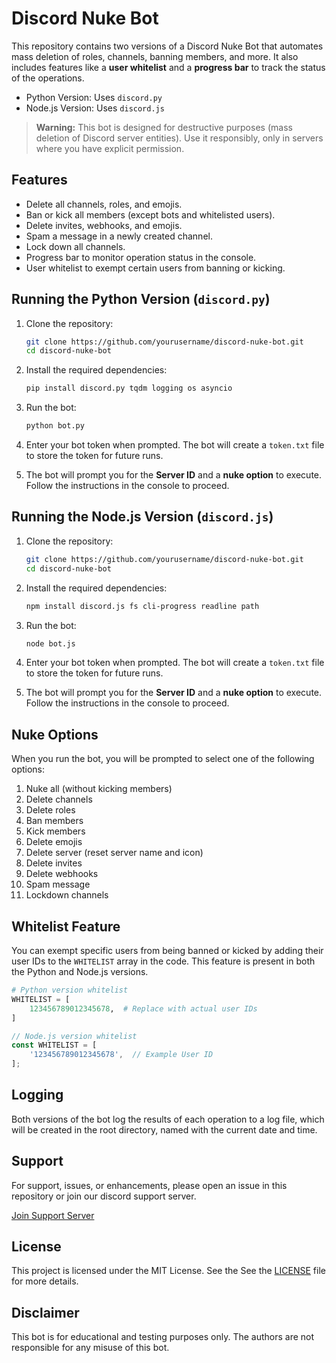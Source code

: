 
# Discord Nuke Bot

This repository contains two versions of a Discord Nuke Bot that automates mass deletion of roles, channels, banning members, and more. It also includes features like a **user whitelist** and a **progress bar** to track the status of the operations.

- Python Version: Uses `discord.py`
- Node.js Version: Uses `discord.js`

> **Warning:** This bot is designed for destructive purposes (mass deletion of Discord server entities). Use it responsibly, only in servers where you have explicit permission.

## Features

- Delete all channels, roles, and emojis.
- Ban or kick all members (except bots and whitelisted users).
- Delete invites, webhooks, and emojis.
- Spam a message in a newly created channel.
- Lock down all channels.
- Progress bar to monitor operation status in the console.
- User whitelist to exempt certain users from banning or kicking.

## Running the Python Version (`discord.py`)

1. Clone the repository:

    ```bash
    git clone https://github.com/yourusername/discord-nuke-bot.git
    cd discord-nuke-bot
    ```

2. Install the required dependencies:

    ```bash
    pip install discord.py tqdm logging os asyncio
    ```

3. Run the bot:

    ```bash
    python bot.py
    ```

4. Enter your bot token when prompted. The bot will create a `token.txt` file to store the token for future runs.

5. The bot will prompt you for the **Server ID** and a **nuke option** to execute. Follow the instructions in the console to proceed.

## Running the Node.js Version (`discord.js`)

1. Clone the repository:

    ```bash
    git clone https://github.com/yourusername/discord-nuke-bot.git
    cd discord-nuke-bot
    ```

2. Install the required dependencies:

    ```bash
    npm install discord.js fs cli-progress readline path
    ```

3. Run the bot:

    ```bash
    node bot.js
    ```

4. Enter your bot token when prompted. The bot will create a `token.txt` file to store the token for future runs.

5. The bot will prompt you for the **Server ID** and a **nuke option** to execute. Follow the instructions in the console to proceed.

## Nuke Options

When you run the bot, you will be prompted to select one of the following options:

1. Nuke all (without kicking members)
2. Delete channels
3. Delete roles
4. Ban members
5. Kick members
6. Delete emojis
7. Delete server (reset server name and icon)
8. Delete invites
9. Delete webhooks
10. Spam message
11. Lockdown channels

## Whitelist Feature

You can exempt specific users from being banned or kicked by adding their user IDs to the `WHITELIST` array in the code. This feature is present in both the Python and Node.js versions.

```python
# Python version whitelist
WHITELIST = [
    123456789012345678,  # Replace with actual user IDs
]
```

```javascript
// Node.js version whitelist
const WHITELIST = [
    '123456789012345678',  // Example User ID
];
```

## Logging

Both versions of the bot log the results of each operation to a log file, which will be created in the root directory, named with the current date and time.

## Support

For support, issues, or enhancements, please open an issue in this repository or join our discord support server.

[Join Support Server](https://discord.gg/thunderdoesdev)

## License

This project is licensed under the MIT License. See the See the [LICENSE](LICENSE) file for more details.

## Disclaimer

This bot is for educational and testing purposes only. The authors are not responsible for any misuse of this bot.